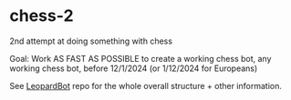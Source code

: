 # chess-2
2nd attempt at doing something with chess

Goal: 
Work AS FAST AS POSSIBLE to create a working chess bot, any working chess bot, before 12/1/2024 (or 1/12/2024 for Europeans)

See [LeopardBot](https://github.com/LeopardCheetah/LeopardBot) repo for the whole overall structure + other information.